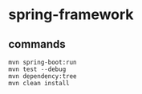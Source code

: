 # spring-framework

## commands

```
mvn spring-boot:run
mvn test --debug
mvn dependency:tree
mvn clean install
```